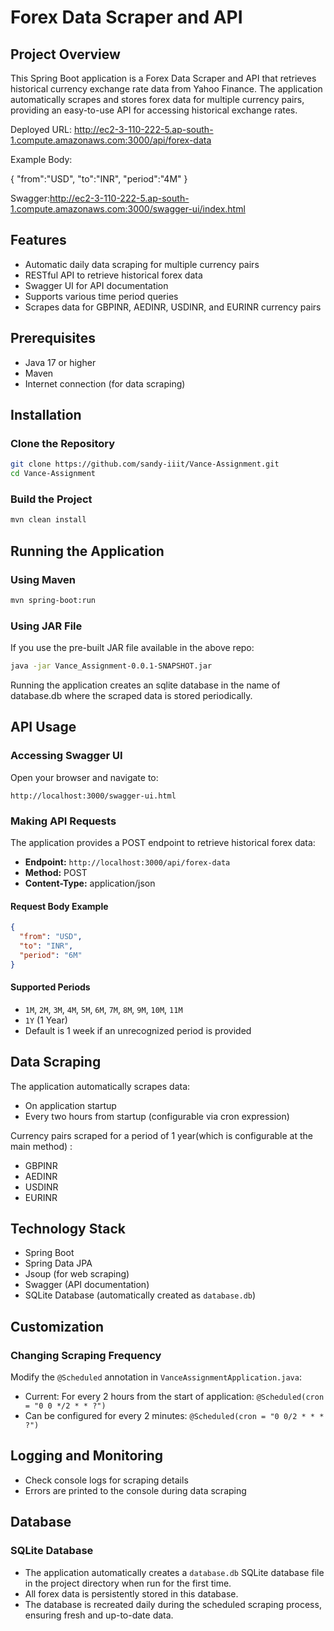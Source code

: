 # Forex Data Scraper and API

## Project Overview

This Spring Boot application is a Forex Data Scraper and API that retrieves historical currency exchange rate data from Yahoo Finance. The application automatically scrapes and stores forex data for multiple currency pairs, providing an easy-to-use API for accessing historical exchange rates.

Deployed URL: http://ec2-3-110-222-5.ap-south-1.compute.amazonaws.com:3000/api/forex-data

Example Body:

{
    "from":"USD",
    "to":"INR",
    "period":"4M"
}

Swagger:http://ec2-3-110-222-5.ap-south-1.compute.amazonaws.com:3000/swagger-ui/index.html

## Features

- Automatic daily data scraping for multiple currency pairs
- RESTful API to retrieve historical forex data
- Swagger UI for API documentation
- Supports various time period queries
- Scrapes data for GBPINR, AEDINR, USDINR, and EURINR currency pairs

## Prerequisites

- Java 17 or higher
- Maven
- Internet connection (for data scraping)

## Installation

### Clone the Repository

```bash
git clone https://github.com/sandy-iiit/Vance-Assignment.git
cd Vance-Assignment
```

### Build the Project

```bash
mvn clean install
```

## Running the Application

### Using Maven

```bash
mvn spring-boot:run
```

### Using JAR File

If you use the pre-built JAR file available in the above repo:

```bash
java -jar Vance_Assignment-0.0.1-SNAPSHOT.jar
```
Running the application creates an sqlite database in the name of database.db where the scraped data is stored periodically.
## API Usage

### Accessing Swagger UI

Open your browser and navigate to:
```
http://localhost:3000/swagger-ui.html
```

### Making API Requests

The application provides a POST endpoint to retrieve historical forex data:

- **Endpoint:** `http://localhost:3000/api/forex-data`
- **Method:** POST
- **Content-Type:** application/json

#### Request Body Example

```json
{
  "from": "USD",
  "to": "INR",
  "period": "6M"
}
```

#### Supported Periods

- `1M`, `2M`, `3M`, `4M`, `5M`, `6M`, `7M`, `8M`, `9M`, `10M`, `11M`
- `1Y` (1 Year)
- Default is 1 week if an unrecognized period is provided

## Data Scraping

The application automatically scrapes data:
- On application startup
- Every two hours from startup (configurable via cron expression)

Currency pairs scraped for a period of 1 year(which is configurable at the main method) :
- GBPINR
- AEDINR
- USDINR
- EURINR

## Technology Stack

- Spring Boot
- Spring Data JPA
- Jsoup (for web scraping)
- Swagger (API documentation)
- SQLite Database (automatically created as `database.db`)

## Customization

### Changing Scraping Frequency

Modify the `@Scheduled` annotation in `VanceAssignmentApplication.java`:
- Current: For every 2 hours from the start of application: `@Scheduled(cron = "0 0 */2 * * ?")` 
- Can be configured for every 2 minutes: `@Scheduled(cron = "0 0/2 * * * ?")`

## Logging and Monitoring

- Check console logs for scraping details
- Errors are printed to the console during data scraping

## Database

### SQLite Database

- The application automatically creates a `database.db` SQLite database file in the project directory when run for the first time.
- All forex data is persistently stored in this database.
- The database is recreated daily during the scheduled scraping process, ensuring fresh and up-to-date data.

